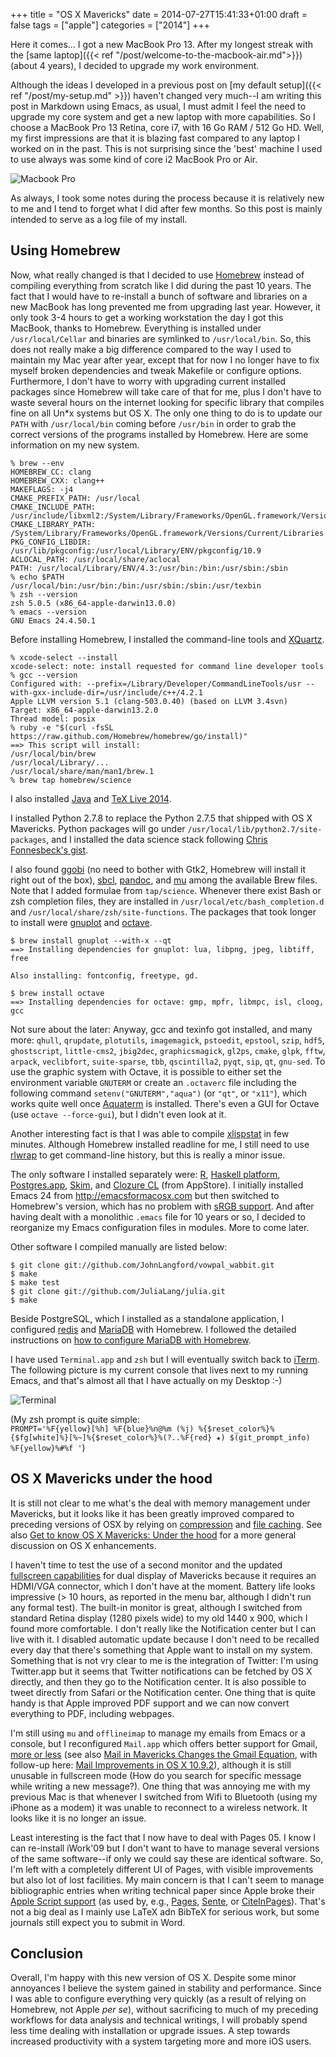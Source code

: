 +++
title = "OS X Mavericks"
date = 2014-07-27T15:41:33+01:00
draft = false
tags = ["apple"]
categories = ["2014"]
+++

Here it comes... I got a new MacBook Pro 13. After my longest streak with the [same laptop]({{< ref "/post/welcome-to-the-macbook-air.md">}}) (about 4 years), I decided to upgrade my work environment.

<!--more-->

Although the ideas I developed in a previous post on [my default setup]({{< ref "/post/my-setup.md" >}}) haven't changed very much--I am writing this post in Markdown using Emacs, as usual, I must admit I feel the need to upgrade my core system and get a new laptop with more capabilities. So I choose a MacBook Pro 13 Retina, core i7, with 16 Go RAM / 512 Go HD. Well, my first impressions are that it is blazing fast compared to any laptop I worked on in the past. This is not surprising since the 'best' machine I used to use always was some kind of core i2 MacBook Pro or Air.

![Macbook Pro](/img/2014-08-08-20-33-18.png)

As always, I took some notes during the process because it is relatively new to me and I tend to forget what I did after few months. So this post is mainly intended to serve as a log file of my install.


## Using Homebrew

Now, what really changed is that I decided to use [Homebrew](http://brew.sh) instead of compiling everything from scratch like I did during the past 10 years. The fact that I would have to re-install a bunch of software and libraries on a new MacBook has long prevented me from upgrading last year. However, it only took 3-4 hours to get a working workstation the day I got this MacBook, thanks to Homebrew. Everything is installed under `/usr/local/Cellar` and binaries are symlinked to `/usr/local/bin`. So, this does not really make a big difference compared to the way I used to maintain my Mac year after year, except that for now I no longer have to fix myself broken dependencies and tweak Makefile or configure options. Furthermore, I don't have to worry with upgrading current installed packages since Homebrew will take care of that for me, plus I don't have to waste several hours on the internet looking for specific library that compiles fine on all Un*x systems but OS X. The only one thing to do is to update our `PATH` with `/usr/local/bin` coming before `/usr/bin` in order to grab the correct versions of the programs installed by Homebrew. Here are some information on my new system.

```
% brew --env
HOMEBREW_CC: clang
HOMEBREW_CXX: clang++
MAKEFLAGS: -j4
CMAKE_PREFIX_PATH: /usr/local
CMAKE_INCLUDE_PATH: /usr/include/libxml2:/System/Library/Frameworks/OpenGL.framework/Versions/Current/Headers
CMAKE_LIBRARY_PATH: /System/Library/Frameworks/OpenGL.framework/Versions/Current/Libraries
PKG_CONFIG_LIBDIR: /usr/lib/pkgconfig:/usr/local/Library/ENV/pkgconfig/10.9
ACLOCAL_PATH: /usr/local/share/aclocal
PATH: /usr/local/Library/ENV/4.3:/usr/bin:/bin:/usr/sbin:/sbin
% echo $PATH
/usr/local/bin:/usr/bin:/bin:/usr/sbin:/sbin:/usr/texbin
% zsh --version
zsh 5.0.5 (x86_64-apple-darwin13.0.0)
% emacs --version
GNU Emacs 24.4.50.1
```

Before installing Homebrew, I installed the command-line tools and [XQuartz](http://xquartz.macosforge.org/landing/).

```
% xcode-select --install
xcode-select: note: install requested for command line developer tools
% gcc --version
Configured with: --prefix=/Library/Developer/CommandLineTools/usr --with-gxx-include-dir=/usr/include/c++/4.2.1
Apple LLVM version 5.1 (clang-503.0.40) (based on LLVM 3.4svn)
Target: x86_64-apple-darwin13.2.0
Thread model: posix
% ruby -e "$(curl -fsSL https://raw.github.com/Homebrew/homebrew/go/install)"
==> This script will install:
/usr/local/bin/brew
/usr/local/Library/...
/usr/local/share/man/man1/brew.1
% brew tap homebrew/science
```

I also installed [Java](http://www.oracle.com/technetwork/java/javase/downloads/index.html) and [TeX Live 2014](https://tug.org/mactex/).

I installed Python 2.7.8 to replace the Python 2.7.5 that shipped with OS X Mavericks. Python packages will go under `/usr/local/lib/python2.7/site-packages`, and I installed the data science stack following [Chris Fonnesbeck's gist](https://gist.github.com/fonnesbeck/7de008b05e670d919b71).

I also found [ggobi](http://www.ggobi.org) (no need to bother with Gtk2, Homebrew will install it right out of the box), [sbcl](http://www.sbcl.org), [pandoc](http://johnmacfarlane.net/pandoc/), and [mu](http://www.djcbsoftware.nl/code/mu/) among the available Brew files. Note that I added formulae from `tap/science`. Whenever there exist Bash or zsh completion files, they are installed in `/usr/local/etc/bash_completion.d` and `/usr/local/share/zsh/site-functions`. The packages that took longer to install were [gnuplot](http://www.gnuplot.info) and [octave](http://www.gnu.org/software/octave/).

```
$ brew install gnuplot --with-x --qt
==> Installing dependencies for gnuplot: lua, libpng, jpeg, libtiff, free

Also installing: fontconfig, freetype, gd.

$ brew install octave
==> Installing dependencies for octave: gmp, mpfr, libmpc, isl, cloog, gcc
```

Not sure about the later: Anyway, gcc and texinfo got installed, and many more: `qhull`, `qrupdate`, `plotutils`, `imagemagick`, `pstoedit`, `epstool`, `szip`, `hdf5`, `ghostscript`, `little-cms2`, `jbig2dec`, `graphicsmagick`, `gl2ps`, `cmake`, `glpk`, `fftw`, `arpack`, `veclibfort`, `suite-sparse`, `tbb`, `qscintilla2`, `pyqt`, `sip`, `qt`, `gnu-sed`. To use the graphic system with Octave, it is possible to either set the environment variable `GNUTERM` or create an `.octaverc` file including the following command `setenv("GNUTERM","aqua")` (or `"qt"`, or `"x11"`), which works quite well once [Aquaterm](http://sourceforge.net/projects/aquaterm/) is installed. There's even a GUI for Octave (use `octave --force-gui`), but I didn't even look at it.

Another interesting fact is that I was able to compile [xlispstat](http://homepage.stat.uiowa.edu/~luke/xls/xlispstat/) in few minutes. Although Homebrew installed readline for me, I still need to use [rlwrap](http://freecode.com/projects/rlwrap) to get command-line history, but this is really a minor issue.

The only software I installed separately were: [R](http://cran.r-project.org), [Haskell platform](https://www.haskell.org/platform/mac.html), [Postgres.app](http://postgresapp.com), [Skim](http://skim-app.sourceforge.net), and [Clozure CL](http://ccl.clozure.com) (from AppStore). I initially installed Emacs 24 from <http://emacsformacosx.com> but then switched to Homebrew's version, which has no problem with [sRGB support](http://goo.gl/sbhvdj). And after having dealt with a monolithic `.emacs` file for 10 years or so, I decided to reorganize my Emacs configuration files in modules. More to come later.

Other software I compiled manually are listed below:

```
$ git clone git://github.com/JohnLangford/vowpal_wabbit.git
$ make
$ make test
$ git clone git://github.com/JuliaLang/julia.git
$ make
```

Beside PostgreSQL, which I installed as a standalone application, I configured [redis](http://redis.io) and [MariaDB](https://mariadb.com) with Homebrew. I followed the detailed instructions on [how to configure MariaDB with Homebrew](http://goo.gl/4vtmKf).

I have used `Terminal.app` and `zsh` but I will eventually switch back to [iTerm](http://iterm2.com). The following picture is my current console that lives next to my running Emacs, and that's almost all that I have actually on my Desktop :-)

![Terminal](/img/20140727153700.png)

(My zsh prompt is quite simple:  
`PROMPT='%F{yellow}[%h] %F{blue}%n@%m (%j) %{$reset_color%}%{$fg[white]%}[%~]%{$reset_color%}%(?..%F{red} ★) $(git_prompt_info)
%F{yellow}%#%f '`)

## OS X Mavericks under the hood

It is still not clear to me what's the deal with memory management under Mavericks, but it looks like it has been greatly improved compared to preceding versions of OSX by relying on [compression](http://goo.gl/sMMfhe) and [file caching](http://goo.gl/ri2uum). See also [Get to know OS X Mavericks: Under the hood](http://goo.gl/X11N1b) for a more general discussion on OS X enhancements.

I haven't time to test the use of a second monitor and the updated [fullscreen capabilities](http://support.apple.com/kb/HT5891) for dual display of Mavericks because it requires an HDMI/VGA connector, which I don't have at the moment. Battery life looks impressive (> 10 hours, as reported in the menu bar, although I didn't run any formal test). The built-in monitor is great, although I switched from standard Retina display (1280 pixels wide) to my old 1440 x 900, which I found more comfortable. I don't really like the Notification center but I can live with it. I disabled automatic update because I don't need to be recalled every day that there's something that Apple want to install on my system. Something that is not vry clear to me is the integration of Twitter: I'm using Twitter.app but it seems that Twitter notifications can be fetched by OS X directly, and then they go to the Notification center. It is also possible to tweet directly from Safari or the Notification center. One thing that is quite handy is that Apple improved PDF support and we can now convert everything to PDF, including webpages.

I'm still using `mu` and `offlineimap` to manage my emails from Emacs or a console, but I reconfigured `Mail.app` which offers better support for Gmail, [more or less](https://discussions.apple.com/thread/5468189) (see also [Mail in Mavericks Changes the Gmail Equation](http://tidbits.com/article/14219), with follow-up here: [Mail Improvements in OS X 10.9.2](http://tidbits.com/article/14547)), although it is still unusable in fullscreen mode (How do you search for specific message while writing a new message?). One thing that was annoying me with my previous Mac is that whenever I switched from Wifi to Bluetooth (using my iPhone as a modem) it was unable to reconnect to a wireless network. It looks like it is no longer an issue.

Least interesting is the fact that I now have to deal with Pages 05. I know I can re-install iWork'09 but I don't want to have to manage several versions of the same software--if only we could say these are identical software. So, I'm left with a completely different UI of Pages, with visible improvements but also lot of lost facilities. My main concern is that I can't seem to manage bibliographic entries when writing technical paper since Apple broke their [Apple Script support](http://goo.gl/jxK425) (as used by, e.g., [Pages](http://www.papersapp.com), [Sente](http://www.thirdstreetsoftware.com/site/SenteForMac.html), or [CiteInPages](http://jhh.med.virginia.edu/main/CiteInPages)). That's not a big deal as I mainly use LaTeX adn BibTeX for serious work, but some journals still expect you to submit in Word.


## Conclusion

Overall, I'm happy with this new version of OS X. Despite some minor annoyances I believe the system gained in stability and performance. Since I was able to configure everything very quickly (as a result of relying on Homebrew, not Apple *per se*), without sacrificing to much of my preceding workflows for data analysis and technical writings, I will probably spend less time dealing with installation or upgrade issues. A step towards increased productivity with a system targeting more and more iOS users.
